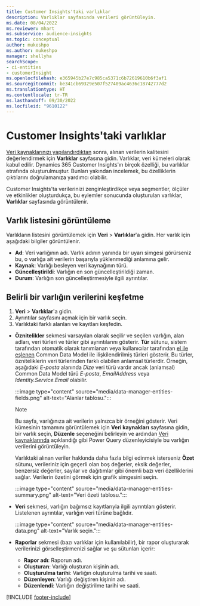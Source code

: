 ```yaml
---
title: Customer Insights'taki varlıklar
description: Varlıklar sayfasında verileri görüntüleyin.
ms.date: 08/04/2022
ms.reviewer: mhart
ms.subservice: audience-insights
ms.topic: conceptual
author: mukeshpo
ms.author: mukeshpo
manager: shellyha
searchScope:
- ci-entities
- customerInsight
ms.openlocfilehash: e365945b27e7c985ca5371c6b72619610b6f3af1
ms.sourcegitcommit: be341cb69329e507f527409ac4636c18742777d2
ms.translationtype: HT
ms.contentlocale: tr-TR
ms.lasthandoff: 09/30/2022
ms.locfileid: "9610122"
---
```

# <a name="entities-in-customer-insights"></a>Customer Insights'taki varlıklar

[Veri kaynaklarınızı yapılandırdıktan](data-sources.md) sonra, alınan verilerin kalitesini değerlendirmek için **Varlıklar** sayfasına gidin. Varlıklar, veri kümeleri olarak kabul edilir. Dynamics 365 Customer Insights'ın birçok özelliği, bu varlıklar etrafında oluşturulmuştur. Bunları yakından incelemek, bu özelliklerin çıktılarını doğrulamanıza yardımcı olabilir.

Customer Insights'ta verilerinizi zenginleştirdikçe veya segmentler, ölçüler ve etkinlikler oluşturdukça, bu eylemler sonucunda oluşturulan varlıklar, **Varlıklar** sayfasında görüntülenir.

## <a name="view-a-list-of-entities"></a>Varlık listesini görüntüleme

Varlıkların listesini görüntülemek için **Veri** > **Varlıklar**'a gidin. Her varlık için aşağıdaki bilgiler görüntülenir.

- **Ad**: Veri varlığının adı. Varlık adının yanında bir uyarı simgesi görürseniz bu, o varlığa ait verilerin başarıyla yüklenmediği anlamına gelir.
- **Kaynak**: Varlığı besleyen veri kaynağının türü.
- **Güncelleştirildi**: Varlığın en son güncelleştirildiği zaman.
- **Durum**: Varlığın son güncelleştirmesiyle ilgili ayrıntılar.

## <a name="explore-a-specific-entitys-data"></a>Belirli bir varlığın verilerini keşfetme

1. **Veri** > **Varlıklar**'a gidin.
1. Ayrıntılar sayfasını açmak için bir varlık seçin.  
1. Varlıktaki farklı alanları ve kayıtları keşfedin.

- **Öznitelikler** sekmesi varsayılan olarak seçilir ve seçilen varlığın, alan adları, veri türleri ve türler gibi ayrıntılarını gösterir. **Tür** sütunu, sistem tarafından otomatik olarak tanımlanan veya kullanıcılar tarafından [el ile eşlenen](map-entities.md) Common Data Model ile ilişkilendirilmiş türleri gösterir. Bu türler, özniteliklerin veri türlerinden farklı olabilen anlamsal türlerdir. Örneğin, aşağıdaki *E-posta* alanında *Dize* veri türü vardır ancak (anlamsal) Common Data Model türü *E-posta*, *EmailAddress* veya *Identity.Service.Email* olabilir.

   :::image type="content" source="media/data-manager-entities-fields.png" alt-text="Alanlar tablosu.":::

   > [!NOTE]
   > Bu sayfa, varlığınıza ait verilerin yalnızca bir örneğini gösterir. Veri kümesinin tamamını görüntülemek için **Veri kaynakları** sayfasına gidin, bir varlık seçin, **Düzenle** seçeneğini belirleyin ve ardından [Veri kaynaklarında](data-sources.md) açıklandığı gibi Power Query düzenleyicisiyle bu varlığın verilerini görüntüleyin.

   Varlıktaki alınan veriler hakkında daha fazla bilgi edinmek isterseniz **Özet** sütunu, verileriniz için geçerli olan boş değerler, eksik değerler, benzersiz değerler, sayılar ve dağıtımlar gibi önemli bazı veri özelliklerini sağlar. Verilerin özetini görmek için grafik simgesini seçin.

   :::image type="content" source="media/data-manager-entities-summary.png" alt-text="Veri özeti tablosu.":::

- **Veri** sekmesi, varlığın bağımsız kayıtlarıyla ilgili ayrıntıları gösterir. Listelenen ayrıntılar, varlığın veri türüne bağlıdır.

   :::image type="content" source="media/data-manager-entities-data.png" alt-text="Varlık seçin.":::

- **Raporlar** sekmesi (bazı varlıklar için kullanılabilir), bir rapor oluşturarak verilerinizi görselleştirmenizi sağlar ve şu sütunları içerir:

  - **Rapor adı**: Raporun adı.
  - **Oluşturan**: Varlığı oluşturan kişinin adı.
  - **Oluşturulma tarihi**: Varlığın oluşturulma tarihi ve saati.
  - **Düzenleyen**: Varlığı değiştiren kişinin adı.
  - **Düzenlendi**: Varlığın değiştirilme tarihi ve saati.

[!INCLUDE [footer-include](includes/footer-banner.md)]
